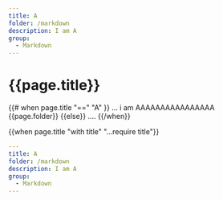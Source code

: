 ```yaml
---
title: A
folder: /markdown
description: I am A
group:
  - Markdown
---
```


<link rel="stylesheet" href="style.css" />

# {{page.title}}

{{# when page.title "==" "A" }}
... i am AAAAAAAAAAAAAAAA {{page.folder}}
{{else}}
....
{{/when}}

{{when page.title "with title" "...require title"}}

```yaml
---
title: A
folder: /markdown
description: I am A
group:
  - Markdown
---
```

<script src="index.js"></script>
